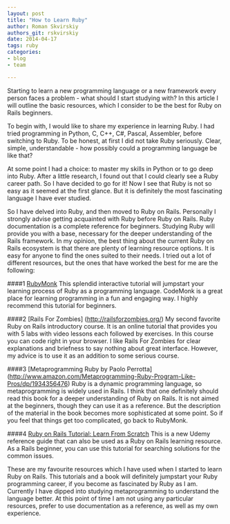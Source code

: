 ```yaml
---
layout: post
title: "How to Learn Ruby"
author: Roman Skvirskiy
authors_git: rskvirskiy
date: 2014-04-17
tags: ruby
categories:
- blog
- team

---
```


Starting to learn a new programming language or a new framework every person faces a problem - what should I start studying with? In this article I will outline the basic resources, which I consider to be the best for Ruby on Rails beginners.

<!--cut-->

To begin with, I would like to share my experience in learning Ruby. I had tried programming in Python, C, C++, C#, Pascal, Assembler, before switching to Ruby. To be honest, at first I did not take Ruby seriously. Clear, simple, understandable - how possibly could a programming language be like that? 

At some point I had a choice: to master my skills in Python or to go deep into Ruby. After a little research, I found out that I could clearly see a Ruby career path. So I have decided to go for it! Now I see that Ruby is not so easy as it seemed at the first glance. But it is definitely the most fascinating language I have ever studied. 

So I have delved into Ruby, and then moved to Ruby on Rails. Personally I strongly advise getting acquainted with Ruby before Ruby on Rails. Ruby documentation is a complete reference for beginners. Studying Ruby will provide you with a base, necessary for the deeper understanding of the Rails framework. In my opinion, the best thing about the current Ruby on Rails ecosystem is that there are plenty of learning resource options. It is easy for anyone to find the ones suited to their needs. I tried out a lot of different resources, but the ones that have worked the best for me are the following:

####1 [RubyMonk](https://rubymonk.com/learning/books/1-ruby-primer/)
This splendid interactive tutorial will jumpstart your learning process of Ruby as a programming language. CodeMonk is a great place for learning programming in a fun and engaging way. I highly recommend this tutorial for beginners.

####2 [Rails For Zombies] (http://railsforzombies.org/) 
My second favorite Ruby on Rails introductory course. It is an online tutorial that provides you with 5 labs with video lessons each followed by exercises. In this course you can code right in your browser. I like Rails For Zombies for clear explanations and briefness to say nothing about great interface. However, my advice is to use it as an addition to some serious course. 

####3 [Metaprogramming Ruby by Paolo Perrotta] (http://www.amazon.com/Metaprogramming-Ruby-Program-Like-Pros/dp/1934356476) 
Ruby is a dynamic programming language, so metaprogramming is widely used in Rails. I think that one definitely should read this book for a deeper understanding of Ruby on Rails. It is not aimed at the beginners, though they can use it as a reference. But the description of the material in the book becomes more sophisticated at some point. So if you feel that things get too complicated, go back to RubyMonk. 

####4 [Ruby on Rails Tutorial: Learn From Scratch](https://blog.udemy.com/ruby-on-rails-tutorial-learn-from-scratch) 
This is a new Udemy reference guide that can also be used as a Ruby on Rails learning resource. As a Rails beginner, you can use this tutorial for searching solutions for the common issues. 

These are my favourite resources which I have used when I started to learn Ruby on Rails. This tutorials and a book will definitely jumpstart your Ruby programming career, if you become as fascinated by Ruby as I am. Currently I have dipped into studying metaprogramming to understand the language better. At this point of time I am not using any particular resources, prefer to use documentation as a reference, as well as my own experience. 
